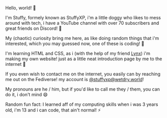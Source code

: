 Hello, world! 👋

I'm Stuffy, formely known as StuffyXP, i'm a little doggy who likes to mess around with tech, i have a YouTube channel with over 70 subscribers and great friends on Discord! 👀

My (chaotic) curiosity bring me here, as like doing random things that i'm interested, which you may guessed now, one of these is coding! 💞️

I'm learning HTML and CSS, as i (with the help of my friend [Lynx](<https://github.com/Lynxmic>)) i'm making my own website! just as a little neat introduction page by me to the internet 🌱 

If you even wish to contact me on the internet, you easily can by reaching me out on the Fediverse! my account is [@stuffyxp@wetdry.world](<https://wetdry.world/@stuffyxp>)!

My pronouns are he / him, but if you'd like to call me they / them, you can do it, i don't mind 😄

Random fun fact: I learned aff of my computing skills when i was 3 years old, i'm 13 and i can code, that ain't normal! ⚡
